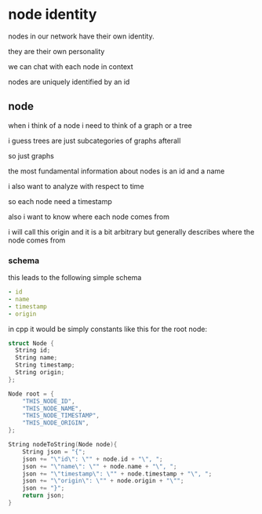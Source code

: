 # node identity

nodes in our network have their own identity.

they are their own personality

we can chat with each node in context

nodes are uniquely identified by an id

## node

when i think of a node i need to think of a graph or a tree

i guess trees are just subcategories of graphs afterall

so just graphs

the most fundamental information about nodes is an id and a name

i also want to analyze with respect to time

so each node need a timestamp

also i want to know where each node comes from

i will call this origin and it is a bit arbitrary but generally describes where the node comes from

### schema

this leads to the following simple schema

```yaml
- id
- name
- timestamp
- origin
```

in cpp it would be simply constants like this for the root node:

```cpp
struct Node {
  String id;
  String name;
  String timestamp;
  String origin;
};

Node root = {
    "THIS_NODE_ID",
    "THIS_NODE_NAME",
    "THIS_NODE_TIMESTAMP",
    "THIS_NODE_ORIGIN",
};

String nodeToString(Node node){
    String json = "{";
    json += "\"id\": \"" + node.id + "\", ";
    json += "\"name\": \"" + node.name + "\", ";
    json += "\"timestamp\": \"" + node.timestamp + "\", ";
    json += "\"origin\": \"" + node.origin + "\"";
    json += "}";
    return json;
}
```